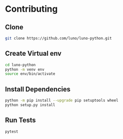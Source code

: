 # Contributing

## Clone
```bash
git clone https://github.com/luno/luno-python.git
```
 ## Create Virtual env
 ```bash
cd luno-python
python -m venv env
source env/bin/activate
```

## Install Dependencies
```bash
python -m pip install --upgrade pip setuptools wheel
python setup.py install
```

## Run Tests
```bash
pytest
```